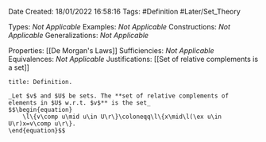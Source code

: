 <div class="topSpace"></div>

Date Created: 18/01/2022 16:58:16
Tags: #Definition #Later/Set_Theory

Types: _Not Applicable_
Examples: _Not Applicable_ 
Constructions: _Not Applicable_
Generalizations: _Not Applicable_

Properties: [[De Morgan's Laws]]
Sufficiencies: _Not Applicable_
Equivalences: _Not Applicable_
Justifications: [[Set of relative complements is a set]]

``` ad-Definition
title: Definition.

_Let $v$ and $U$ be sets. The **set of relative complements of elements in $U$ w.r.t. $v$** is the set_
$$\begin{equation}
    \l\{v\comp u\mid u\in U\r\}\coloneqq\l\{x\mid\l(\ex u\in U\r)x=v\comp u\r\}.
\end{equation}$$

```
